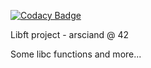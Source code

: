 
[![Codacy Badge](https://api.codacy.com/project/badge/Grade/465e353dc0b3478090254f186e85ac96)](https://app.codacy.com/app/acuD1/Libft?utm_source=github.com&utm_medium=referral&utm_content=acuD1/Libft&utm_campaign=Badge_Grade_Dashboard)

Libft project - arsciand @ 42

Some libc functions and more...

